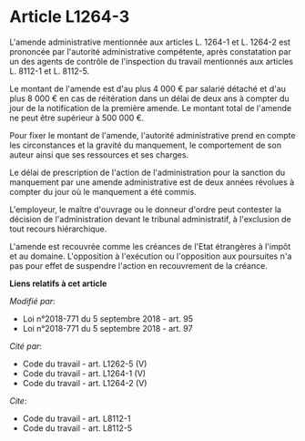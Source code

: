 # Article L1264-3

L'amende administrative mentionnée aux articles L. 1264-1 et L. 1264-2 est prononcée par l'autorité administrative
compétente, après constatation par un des agents de contrôle de l'inspection du travail mentionnés aux articles L. 8112-1 et
L. 8112-5.

Le montant de l'amende est d'au plus 4 000 € par salarié détaché et d'au plus 8 000 € en cas de réitération dans un délai de
deux ans à compter du jour de la notification de la première amende. Le montant total de l'amende ne peut être supérieur à
500 000 €.

Pour fixer le montant de l'amende, l'autorité administrative prend en compte les circonstances et la gravité du manquement,
le comportement de son auteur ainsi que ses ressources et ses charges.

Le délai de prescription de l'action de l'administration pour la sanction du manquement par une amende administrative est de
deux années révolues à compter du jour où le manquement a été commis.

L'employeur, le maître d'ouvrage ou le donneur d'ordre peut contester la décision de l'administration devant le tribunal
administratif, à l'exclusion de tout recours hiérarchique.

L'amende est recouvrée comme les créances de l'Etat étrangères à l'impôt et au domaine. L'opposition à l'exécution ou
l'opposition aux poursuites n'a pas pour effet de suspendre l'action en recouvrement de la créance.

**Liens relatifs à cet article**

_Modifié par_:

  - Loi n°2018-771 du 5 septembre 2018 - art. 95
  - Loi n°2018-771 du 5 septembre 2018 - art. 97

_Cité par_:

  - Code du travail - art. L1262-5 (V)
  - Code du travail - art. L1264-1 (V)
  - Code du travail - art. L1264-2 (V)

_Cite_:

  - Code du travail - art. L8112-1
  - Code du travail - art. L8112-5
